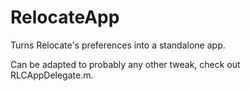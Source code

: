 # RelocateApp

Turns Relocate's preferences into a standalone app.

Can be adapted to probably any other tweak, check out RLCAppDelegate.m.